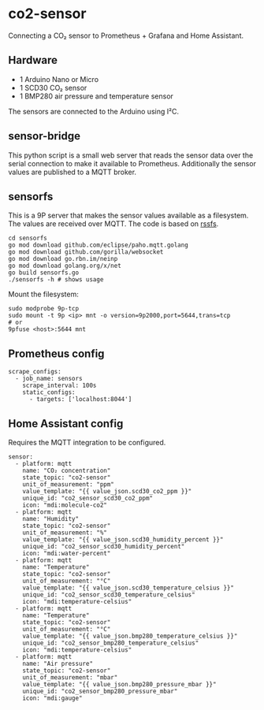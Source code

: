 # co2-sensor

Connecting a CO₂ sensor to Prometheus + Grafana and Home Assistant.

## Hardware
- 1 Arduino Nano or Micro
- 1 SCD30 CO₂ sensor
- 1 BMP280 air pressure and temperature sensor

The sensors are connected to the Arduino using I²C.

## sensor-bridge
This python script is a small web server that reads the sensor data over the serial connection to make it available to Prometheus. Additionally the sensor values are published to a MQTT broker.

## sensorfs
This is a 9P server that makes the sensor values available as a filesystem. The values are received over MQTT. The code is based on [rssfs](https://git.sr.ht/~rbn/rssfs).
```
cd sensorfs
go mod download github.com/eclipse/paho.mqtt.golang
go mod download github.com/gorilla/websocket
go mod download go.rbn.im/neinp
go mod download golang.org/x/net
go build sensorfs.go
./sensorfs -h # shows usage
```

Mount the filesystem:
```
sudo modprobe 9p-tcp
sudo mount -t 9p <ip> mnt -o version=9p2000,port=5644,trans=tcp
# or
9pfuse <host>:5644 mnt
```

## Prometheus config

```
scrape_configs:
  - job_name: sensors
    scrape_interval: 100s
    static_configs:
      - targets: ['localhost:8044']
```

## Home Assistant config
Requires the MQTT integration to be configured.
```
sensor:
  - platform: mqtt
    name: "CO₂ concentration"
    state_topic: "co2-sensor"
    unit_of_measurement: "ppm"
    value_template: "{{ value_json.scd30_co2_ppm }}"
    unique_id: "co2_sensor_scd30_co2_ppm"
    icon: "mdi:molecule-co2"
  - platform: mqtt
    name: "Humidity"
    state_topic: "co2-sensor"
    unit_of_measurement: "%"
    value_template: "{{ value_json.scd30_humidity_percent }}"
    unique_id: "co2_sensor_scd30_humidity_percent"
    icon: "mdi:water-percent"
  - platform: mqtt
    name: "Temperature"
    state_topic: "co2-sensor"
    unit_of_measurement: "°C"
    value_template: "{{ value_json.scd30_temperature_celsius }}"
    unique_id: "co2_sensor_scd30_temperature_celsius"
    icon: "mdi:temperature-celsius"
  - platform: mqtt
    name: "Temperature"
    state_topic: "co2-sensor"
    unit_of_measurement: "°C"
    value_template: "{{ value_json.bmp280_temperature_celsius }}"
    unique_id: "co2_sensor_bmp280_temperature_celsius"
    icon: "mdi:temperature-celsius"
  - platform: mqtt
    name: "Air pressure"
    state_topic: "co2-sensor"
    unit_of_measurement: "mbar"
    value_template: "{{ value_json.bmp280_pressure_mbar }}"
    unique_id: "co2_sensor_bmp280_pressure_mbar"
    icon: "mdi:gauge"
```
